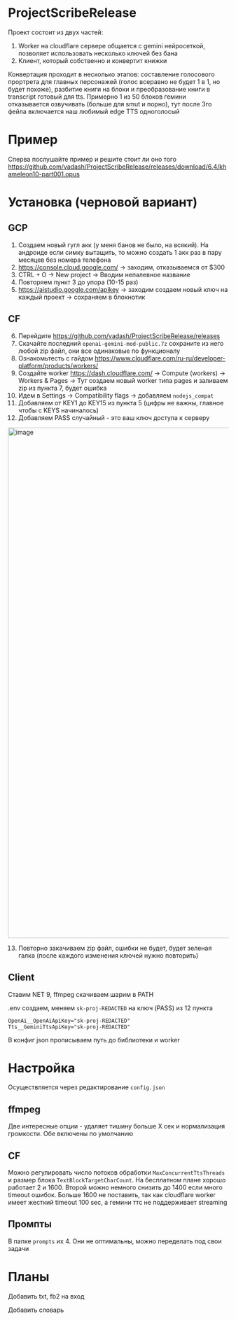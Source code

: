 # ProjectScribeRelease

Проект состоит из двух частей:
1) Worker на cloudflare сервере общается с gemini нейросеткой, позволяет использовать несколько ключей без бана
2) Клиент, который собственно и конвертит книжки

Конвертация проходит в несколько этапов: составление голосового прортрета для главных персонажей (голос всеравно не будет 1 в 1, но будет похоже), разбитие книги на блоки и преобразование книги в transcript готовый для tts. Примерно 1 из 50 блоков гемини отказывается озвучивать (больше для smut и порно), тут после 3го фейла включается наш любимый edge TTS одноголосый

# Пример

Сперва послушайте пример и решите стоит ли оно того https://github.com/vadash/ProjectScribeRelease/releases/download/6.4/khameleon10-part001.opus

# Установка (черновой вариант)

## GCP
1) Создаем новый гугл акк (у меня банов не было, на всякий). На андроиде если симку вытащить, то можно создать 1 акк раз в пару месяцев без номера телефона
2) https://console.cloud.google.com/ -> заходим, отказываемся от $300
3) CTRL + O -> New project -> Вводим непалевное название
4) Повторяем пункт 3 до упора (10-15 раз)
5) https://aistudio.google.com/apikey -> заходим создаем новый ключ на каждый проект -> сохраняем в блокнотик

## CF
6) Перейдите https://github.com/vadash/ProjectScribeRelease/releases
7) Скачайте последний `openai-gemini-mod-public.7z` сохраните из него любой zip файл, они все одинаковые по функционалу
8) Ознакомьтесть с гайдом https://www.cloudflare.com/ru-ru/developer-platform/products/workers/
9) Создайте worker https://dash.cloudflare.com/ -> Compute (workers) -> Workers & Pages -> Тут создаем новый worker типа pages и заливаем zip из пункта 7, будет ошибка
10) Идем в Settings -> Compatibility flags -> добавляем `nodejs_compat`
11) Добавляем от KEY1 до KEY15 из пункта 5 (цифры не важны, главное чтобы с KEYS начиналось)
12) Добавляем PASS случайный - это ваш ключ доступа к серверу

<img width="1251" height="1167" alt="image" src="https://github.com/user-attachments/assets/937651b5-0855-4c98-b24c-bf51ffb3c29e" />

13) Повторно закачиваем zip файл, ошибки не будет, будет зеленая галка (после каждого изменения ключей нужно повторить)

## Client

Ставим NET 9, ffmpeg скачиваем шарим в PATH

.env создаем, меняем `sk-proj-REDACTED` на ключ (PASS) из 12 пункта

```
OpenAi__OpenAiApiKey="sk-proj-REDACTED"
Tts__GeminiTtsApiKey="sk-proj-REDACTED"
```

В конфиг json прописываем путь до библиотеки и worker

# Настройка

Осуществляется через редактирование `config.json`

## ffmpeg

Две интересные опции - удаляет тишину больше Х сек и нормализация громкости. Обе включены по умолчанию

## CF

Можно регулировать число потоков обработки `MaxConcurrentTtsThreads` и размер блока `TextBlockTargetCharCount`. На бесплатном плане хорошо работает 2 и 1600. Второй можно немного снизить до 1400 если много timeout ошибок. Больше 1600 не поставить, так как cloudflare worker имеет жесткий timeout 100 sec, а гемини ттс не поддерживает streaming

## Промпты

В папке `prompts` их 4. Они не оптимальны, можно переделать под свои задачи

# Планы

Добавить txt, fb2 на вход

Добавить словарь

